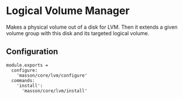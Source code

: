 
# Logical Volume Manager

Makes a physical volume out of a disk for LVM. 
Then it extends a given volume group with this disk and its targeted logical volume.

## Configuration

    module.exports =
      configure:
        'masson/core/lvm/configure'
      commands:
        'install':
          'masson/core/lvm/install'
